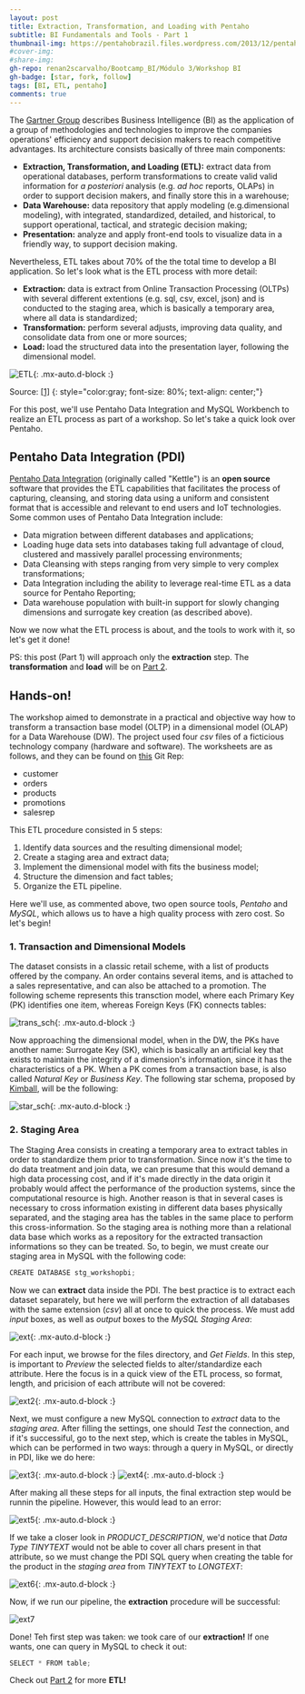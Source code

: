 ```yaml
---
layout: post
title: Extraction, Transformation, and Loading with Pentaho
subtitle: BI Fundamentals and Tools - Part 1
thumbnail-img: https://pentahobrazil.files.wordpress.com/2013/12/pentaho-logo.png
#cover-img: 
#share-img: 
gh-repo: renan2scarvalho/Bootcamp_BI/Módulo 3/Workshop BI
gh-badge: [star, fork, follow]
tags: [BI, ETL, pentaho]
comments: true
---
```


The [Gartner Group](https://www.gartner.com/en/information-technology/glossary/business-intelligence-bi) describes Business Intelligence (BI)
as the application of a group of methodologies and technologies to improve the companies operations' efficiency and 
support decision makers to reach competitive advantages. Its architecture consists basically of three main components: 

- **Extraction, Transformation, and Loading (ETL):** extract data from operational databases, perform transformations to create valid
valid information for *a posteriori* analysis (e.g. *ad hoc* reports, OLAPs) in order to support decision makers, and finally store 
this in a warehouse;
- **Data Warehouse:** data repository that apply modeling (e.g.dimensional modeling), with integrated, standardized,
detailed, and historical, to support operational, tactical, and strategic decision making;
- **Presentation:** analyze and apply front-end tools to visualize data in a friendly way, to support decision making.

Nevertheless, ETL takes about 70% of the the total time to develop a BI application. So let's look what is the ETL process with more detail:

- **Extraction:** data is extract from Online Transaction Processing (OLTPs) with several different extentions (e.g. sql, csv, excel, json)
and is conducted to the staging area, which is basically a temporary area, where all data is standardized;
- **Transformation:** perform several adjusts, improving data quality, and consolidate data from one or more sources;
- **Load:** load the structured data into the presentation layer, following the dimensional model.

![ETL](https://miro.medium.com/max/480/1*3RT78P9QznDCf1cs4-8_9Q.jpeg){: .mx-auto.d-block :}

Source: [[1]](https://medium.com/@aviralsrivastava/how-etl-designs-and-data-modeling-are-important-for-designing-a-data-warehouse-2b3cc3514d0e)
{: style="color:gray; font-size: 80%; text-align: center;"}

For this post, we'll use Pentaho Data Integration and MySQL Workbench to realize an ETL process as part of a workshop. So let's take a quick look 
over Pentaho.

## Pentaho Data Integration (PDI)

[Pentaho Data Integration](https://help.pentaho.com/Documentation/7.1/0D0/Pentaho_Data_Integration) (originally called "Kettle") is an **open source** 
software that provides the ETL capabilities
that facilitates the process of capturing, cleansing, and storing data using a uniform and consistent format that is accessible and relevant 
to end users and IoT technologies. Some common uses of Pentaho Data Integration include:

- Data migration between different databases and applications;
- Loading huge data sets into databases taking full advantage of cloud, clustered and massively parallel processing environments;
- Data Cleansing with steps ranging from very simple to very complex transformations;
- Data Integration including the ability to leverage real-time ETL as a data source for Pentaho Reporting;
- Data warehouse population with built-in support for slowly changing dimensions and surrogate key creation (as described above).

Now we now what the ETL process is about, and the tools to work with it, so let's get it done!

PS: this post (Part 1) will approach only the **extraction** step. The **transformation** and **load** will be on [Part 2](https://renan2scarvalho.github.io/2020-08-31-ETL-Pentaho-Pt2/).


## Hands-on!

The workshop aimed to demonstrate in a practical and objective way how to transform a transaction base model (OLTP) in a dimensional model (OLAP) for a Data Warehouse (DW). The project used four *csv* files of a ficticious technology company (hardware and software). The worksheets are as follows, and they can be found on [this](https://github.com/renan2scarvalho/Bootcamp_BI/tree/master/M%C3%B3dulo%203/Workshop%20BI) Git Rep:
- customer
- orders
- products
- promotions
- salesrep

This ETL procedure consisted in 5 steps:
1. Identify data sources and the resulting dimensional model;
2. Create a staging area and extract data;
3. Implement the dimensional model with fits the business model;
4. Structure the dimension and fact tables;
5. Organize the ETL pipeline.

Here we'll use, as commented above, two open source tools, *Pentaho* and *MySQL*, which allows us to have a high quality process with zero cost. So let's begin!


### 1. Transaction and Dimensional Models

The dataset consists in a classic retail scheme, with a list of products offered by the company. An order contains several items, and is attached to a sales representative, and can also be attached to a promotion.
The following scheme represents this transction model, where each Primary Key (PK) identifies one item, whereas Foreign Keys (FK) connects tables:

![trans_sch](https://user-images.githubusercontent.com/63553829/91753039-a8a50000-eb9d-11ea-9bd9-18bfd3425ccb.png){: .mx-auto.d-block :}

Now approaching the dimensional model, when in the DW, the PKs have another name: Surrogate Key (SK), which is basically an artificial key that exists to maintain the integrity of a dimension's information, since it has the characteristics of a PK. 
When a PK comes from a transaction base, is also called *Natural Key* or *Business Key*. The following star schema, proposed by [Kimball](https://www.kimballgroup.com/data-warehouse-business-intelligence-resources/kimball-techniques/dimensional-modeling-techniques/star-schema-olap-cube/), will be the following:

![star_sch](https://user-images.githubusercontent.com/63553829/91753371-2cf78300-eb9e-11ea-9395-eb857fd85a3b.png){: .mx-auto.d-block :}


### 2. Staging Area

The Staging Area consists in creating a temporary area to extract tables in order to standardize them prior to transformation. Since now it's the time to do data treatment and join data, we can presume that this would demand a high data processing cost, and if it's made directly in the data origin it probably would affect the performance of the production systems, since the computational resource is high. Another reason is that in several cases is necessary to cross information existing in different data bases physically separated, and the staging area has the tables in the same place to perform this cross-information. So the staging area is nothing more than a relational data base which works as a repository for the extracted transaction informations so they can be treated. So, to begin, we must create our staging area in MySQL with the following code:

```javascript
CREATE DATABASE stg_workshopbi;
```

Now we can **extract** data inside the PDI. The best practice is to extract each dataset separately, but here we will perform the extraction of all databases with the same extension (*csv*) all at once to quick the process. We must add *input* boxes, as well as *output* boxes to the *MySQL Staging Area*:

![ext](https://user-images.githubusercontent.com/63553829/91754286-88764080-eb9f-11ea-8556-bd2292a49f8a.png){: .mx-auto.d-block :}

For each input, we browse for the files directory, and *Get Fields*. In this step, is important to *Preview* the selected fields to alter/standardize each attribute. Here the focus is in a quick view of the ETL process, so format, length, and pricision of each attribute will not be covered:

![ext2](https://user-images.githubusercontent.com/63553829/91755549-acd31c80-eba1-11ea-9dfd-b650377bff5a.png){: .mx-auto.d-block :}

Next, we must configure a new MySQL connection to *extract* data to the *staging area*. After filling the settings, one should *Test* the connection, and if it's successiful, go to the next step, which is create the tables in MySQL, which can be performed in two ways: through a query in MySQL, or directly in PDI, like we do here:

![ext3](https://user-images.githubusercontent.com/63553829/91756255-d80a3b80-eba2-11ea-8210-7bbf2ada440a.png){: .mx-auto.d-block :}
![ext4](https://user-images.githubusercontent.com/63553829/91756804-b9f10b00-eba3-11ea-953c-c9ec7368c3b9.png){: .mx-auto.d-block :}

After making all these steps for all inputs, the final extraction step would be runnin the pipeline. However, this would lead to an error:

![ext5](https://user-images.githubusercontent.com/63553829/91757255-6501c480-eba4-11ea-9dd7-d53fde833c03.png){: .mx-auto.d-block :}

If we take a closer look in *PRODUCT_DESCRIPTION*, we'd notice that *Data Type TINYTEXT* would not be able to cover all chars present in that attribute, so we must change the PDI SQL query when creating the table for the product in the *staging area* from *TINYTEXT* to *LONGTEXT*:

![ext6](https://user-images.githubusercontent.com/63553829/91757414-a4c8ac00-eba4-11ea-961d-af6ec0d5bf38.png){: .mx-auto.d-block :}

Now, if we run our pipeline, the **extraction** procedure will be successful:

![ext7](https://user-images.githubusercontent.com/63553829/91757776-46e89400-eba5-11ea-80fc-27107b88878b.png)

Done! Teh first step was taken: we took care of our **extraction!** If one wants, one can query in MySQL to check it out:

```javascript
SELECT * FROM table;
```

Check out [Part 2](https://renan2scarvalho.github.io/2020-08-31-ETL-Pentaho-Pt2/) for more **ETL!**

